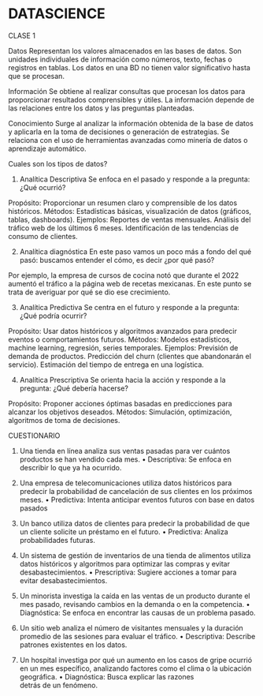 # DATASCIENCE
CLASE 1

Datos
Representan los valores almacenados en las bases de datos.
Son unidades individuales de información como números, texto, fechas o registros en tablas.
Los datos en una BD no tienen valor significativo hasta que se procesan.

Información
Se obtiene al realizar consultas que procesan los datos para proporcionar resultados comprensibles y útiles.
La información depende de las relaciones entre los datos y las preguntas planteadas.

Conocimiento
Surge al analizar la información obtenida de la base de datos y aplicarla en la toma de decisiones o generación de estrategias.
Se relaciona con el uso de herramientas avanzadas como minería de datos o aprendizaje automático.




Cuales son los tipos de datos?
1. Analítica Descriptiva
Se enfoca en el pasado y responde a la pregunta: ¿Qué ocurrió?

Propósito: Proporcionar un resumen claro y comprensible de los datos históricos.
Métodos: Estadísticas básicas, visualización de datos (gráficos, tablas, dashboards).
Ejemplos:
Reportes de ventas mensuales.
Análisis del tráfico web de los últimos 6 meses.
Identificación de las tendencias de consumo de clientes.

2. Analítica diagnóstica 
En este paso vamos un poco más a fondo del qué pasó: buscamos entender el cómo, es decir ¿por qué pasó? 

Por ejemplo, la empresa de cursos de cocina notó que durante el 2022 aumentó el tráfico a la página web de recetas mexicanas. En este punto se trata de averiguar por qué se dio ese crecimiento. 

3. Analítica Predictiva
Se centra en el futuro y responde a la pregunta: ¿Qué podría ocurrir?

Propósito: Usar datos históricos y algoritmos avanzados para predecir eventos o comportamientos futuros.
Métodos: Modelos estadísticos, machine learning, regresión, series temporales.
Ejemplos:
Previsión de demanda de productos.
Predicción del churn (clientes que abandonarán el servicio).
Estimación del tiempo de entrega en una logística.

4. Analítica Prescriptiva
Se orienta hacia la acción y responde a la pregunta: ¿Qué debería hacerse?

Propósito: Proponer acciones óptimas basadas en predicciones para alcanzar los objetivos deseados.
Métodos: Simulación, optimización, algoritmos de toma de decisiones.




CUESTIONARIO 
1.	Una tienda en línea analiza sus ventas pasadas para ver cuántos productos se han vendido cada mes.
	•	Descriptiva: Se enfoca en describir lo que ya ha ocurrido.

2.	Una empresa de telecomunicaciones utiliza datos históricos para predecir la probabilidad de cancelación de sus clientes en los próximos meses.
	•	Predictiva: Intenta anticipar eventos futuros con base en datos pasados

3.	Un banco utiliza datos de clientes para predecir la probabilidad de que un cliente solicite un préstamo en el futuro.
	•	Predictiva: Analiza probabilidades futuras.

4.	Un sistema de gestión de inventarios de una tienda de alimentos utiliza datos históricos y algoritmos para optimizar las compras y evitar desabastecimientos.
	•	Prescriptiva: Sugiere acciones a tomar para evitar desabastecimientos.

5.	Un minorista investiga la caída en las ventas de un producto durante el mes pasado, revisando cambios en la demanda o en la competencia.
	•	Diagnóstica: Se enfoca en encontrar las causas de un problema pasado.

6.	Un sitio web analiza el número de visitantes mensuales y la duración promedio de las sesiones para evaluar el tráfico.
	•	Descriptiva: Describe patrones existentes en los datos.

7.	Un hospital investiga por qué un aumento en los casos de gripe ocurrió en un mes específico, analizando factores como el clima o la ubicación geográfica.
	•	Diagnóstica: Busca explicar las razones detrás de un fenómeno.


